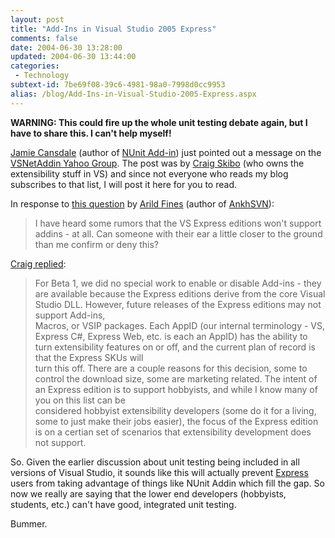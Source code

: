 ```yaml
---
layout: post
title: "Add-Ins in Visual Studio 2005 Express"
comments: false
date: 2004-06-30 13:28:00
updated: 2004-06-30 13:44:00
categories:
 - Technology
subtext-id: 7be69f08-39c6-4981-98a0-7998d0cc9953
alias: /blog/Add-Ins-in-Visual-Studio-2005-Express.aspx
---
```



**WARNING: This could fire up the whole unit testing debate again, but I have to share this. I can't help myself!**

[Jamie Cansdale](http://weblogs.asp.net/nunitaddin/) (author of [NUnit Add-in](http://sourceforge.net/projects/nunitaddin/)) just pointed out a message on the [VSNetAddin Yahoo Group](http://groups.yahoo.com/group/vsnetaddin/). The post was by [Craig Skibo](http://weblogs.asp.net/craigskibo) (who owns the extensibility stuff in VS) and since not everyone who reads my blog subscribes to that list, I will post it here for you to read.

In response to [this question](http://groups.yahoo.com/group/vsnetaddin/message/1919) by [Arild Fines](http://ankhsvn.com/blog/) (author of [AnkhSVN](http://ankhsvn.tigris.org/)):

> I have heard some rumors that the VS Express editions won't support addins - at all. Can someone with their ear a little closer to the ground than me confirm or deny this?

[Craig replied](http://groups.yahoo.com/group/vsnetaddin/message/1925):

> For Beta 1, we did no special work to enable or disable Add-ins - they are available because the Express editions derive from the core Visual Studio DLL. However, future releases of the Express editions may not support Add-ins,  
Macros, or VSIP packages. Each AppID (our internal terminology - VS, Express C#, Express Web, etc. is each an AppID) has the ability to turn extensibility features on or off, and the current plan of record is that the Express SKUs will  
turn this off. There are a couple reasons for this decision, some to control the download size, some are marketing related. The intent of an Express edition is to support hobbyists, and while I know many of you on this list can be  
considered hobbyist extensibility developers (some do it for a living, some to just make their jobs easier), the focus of the Express edition is on a certian set of scenarios that extensibility development does not support.

So. Given the earlier discussion about unit testing being included in all versions of Visual Studio, it sounds like this will actually prevent [Express](http://lab.msdn.microsoft.com/express/) users from taking advantage of things like NUnit Addin which fill the gap. So now we really are saying that the lower end developers (hobbyists, students, etc.) can't have good, integrated unit testing.

Bummer.
